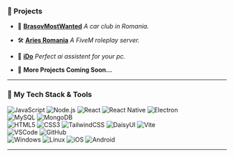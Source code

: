 ### 🎯 Projects

-   🌟 [**BrasovMostWanted**](https://brasovmostwanted.ro/)  _A car club in Romania._  
    
-   🛠️ [**Aries Romania**](https://github.com/aries-ro)  _A FiveM roleplay server._  
    
-   🧠 [**iDo**](https://github.com/DeepSeek-Ollama-Interface/iDo)   _Perfect ai assistent for your pc._  
    
-   🚀 **More Projects Coming Soon...**
    
--- 

### 🚀 **My Tech Stack & Tools**

![JavaScript](https://img.shields.io/badge/-JavaScript-black?style=flat-square&logo=javascript) 
![Node.js](https://img.shields.io/badge/-Node.js-black?style=flat-square&logo=node.js) 
![React](https://img.shields.io/badge/-React-black?style=flat-square&logo=react) 
![React Native](https://img.shields.io/badge/-React%20Native-black?style=flat-square&logo=react) 
![Electron](https://img.shields.io/badge/-Electron-black?style=flat-square&logo=electron)  
![MySQL](https://img.shields.io/badge/-MySQL-black?style=flat-square&logo=mysql) 
![MongoDB](https://img.shields.io/badge/-MongoDB-black?style=flat-square&logo=mongodb)  
![HTML5](https://img.shields.io/badge/-HTML5-black?style=flat-square&logo=html5) 
![CSS3](https://img.shields.io/badge/-CSS3-black?style=flat-square&logo=css3) 
![TailwindCSS](https://img.shields.io/badge/-TailwindCSS-black?style=flat-square&logo=tailwindcss) 
![DaisyUI](https://img.shields.io/badge/-DaisyUI-black?style=flat-square&logo=daisyui) 
![Vite](https://img.shields.io/badge/-Vite-black?style=flat-square&logo=vite)  
![VSCode](https://img.shields.io/badge/-VSCode-black?style=flat-square&logo=visualstudiocode) 
![GitHub](https://img.shields.io/badge/-GitHub-black?style=flat-square&logo=github)  
![Windows](https://img.shields.io/badge/-Windows-black?style=flat-square&logo=windows) 
![Linux](https://img.shields.io/badge/-Linux-black?style=flat-square&logo=linux) 
![iOS](https://img.shields.io/badge/-iOS-black?style=flat-square&logo=apple) 
![Android](https://img.shields.io/badge/-Android-black?style=flat-square&logo=android)  

---
